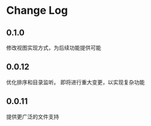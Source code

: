 # Change Log

## 0.1.0

修改视图实现方式，为后续功能提供可能
## 0.0.12

优化排序和目录监听。
即将进行重大变更，以实现复杂功能

## 0.0.11

提供更广泛的文件支持


